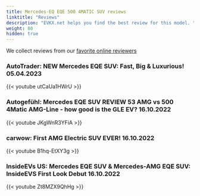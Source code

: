 ```yaml
---
title: Mercedes-EQ EQE 500 4MATIC SUV reviews
linktitle: "Reviews"
description: "EVKX.net helps you find the best review for this model. "
weight: 80
hidden: true
---
```

We collect reviews from our [favorite online reviewers](/guides/evreviewers/)

### AutoTrader: NEW Mercedes EQE SUV: Fast, Big & Luxurious! 05.04.2023

{{< youtube utCaUa1HWrU >}}

### Autogefühl: Mercedes EQE SUV REVIEW 53 AMG vs 500 4Matic AMG-Line - how good is the GLE EV? 16.10.2022

{{< youtube JKgWnR3YFiA >}}

### carwow: First AMG Electric SUV EVER! 16.10.2022

{{< youtube B1hq-EtXY3g >}}

### InsideEVs US: Mercedes EQE SUV & Mercedes-AMG EQE SUV: InsideEVS First Look Debut 16.10.2022

{{< youtube Zt8MZX9QhHg >}}

